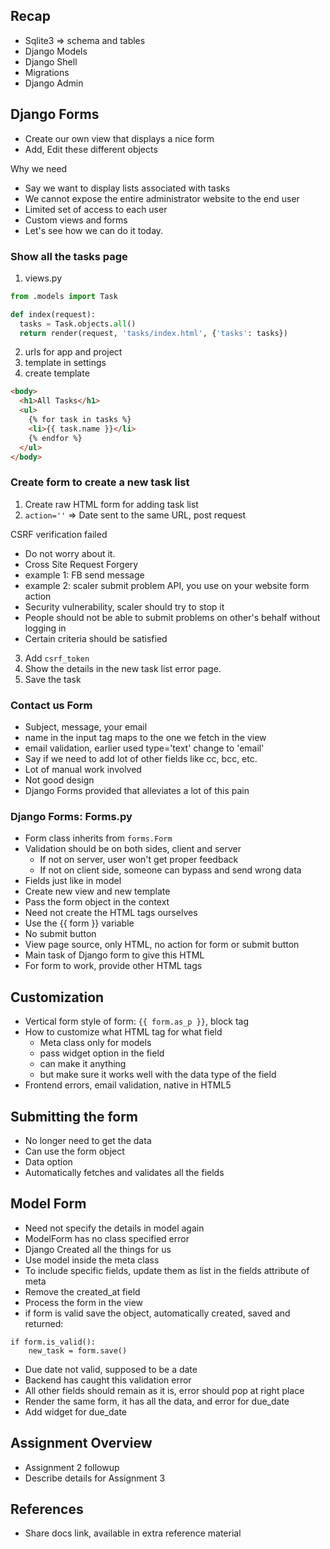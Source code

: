 ## Recap

- Sqlite3 => schema and tables
- Django Models
- Django Shell
- Migrations
- Django Admin

## Django Forms

- Create our own view that displays a nice form
- Add, Edit these different objects

Why we need
- Say we want to display lists associated with tasks
- We cannot expose the entire administrator website to the end user
- Limited set of access to each user
- Custom views and forms
- Let's see how we can do it today.


### Show all the tasks page
1. views.py

```py
from .models import Task

def index(request):
  tasks = Task.objects.all()
  return render(request, 'tasks/index.html', {'tasks': tasks})

```

2. urls for app and project
3. template in settings
4. create template

```html
<body>
  <h1>All Tasks</h1>
  <ul>
    {% for task in tasks %}
    <li>{{ task.name }}</li>
    {% endfor %}
  </ul>
</body>
```

### Create form to create a new task list

1. Create raw HTML form for adding task list
2. `action=''` => Date sent to the same URL, post request

CSRF verification failed
- Do not worry about it.
- Cross Site Request Forgery
- example 1: FB send message
- example 2: scaler submit problem API, you use on your website form action
- Security vulnerability, scaler should try to stop it
- People should not be able to submit problems on other's behalf without logging in
- Certain criteria should be satisfied

3. Add `csrf_token`
4. Show the details in the new task list error page.
5. Save the task

### Contact us Form
- Subject, message, your email
- name in the input tag maps to the one we fetch in the view
- email validation, earlier used type='text' change to 'email'
- Say if we need to add lot of other fields like cc, bcc, etc.
- Lot of manual work involved
- Not good design
- Django Forms provided that alleviates a lot of this pain

### Django Forms: Forms.py
- Form class inherits from `forms.Form`
- Validation should be on both sides, client and server
  - If not on server, user won't get proper feedback
  - If not on client side, someone can bypass and send wrong data
- Fields just like in model
- Create new view and new template
- Pass the form object in the context
- Need not create the HTML tags ourselves
- Use the {{ form }} variable
- No submit button
- View page source, only HTML, no action for form or submit button
- Main task of Django form to give this HTML
- For form to work, provide other HTML tags

## Customization
- Vertical form style of form: `{{ form.as_p }}`, block tag
- How to customize what HTML tag for what field
  - Meta class only for models
  - pass widget option in the field
  - can make it anything
  - but make sure it works well with the data type of the field
- Frontend errors, email validation, native in HTML5

## Submitting the form
- No longer need to get the data
- Can use the form object
- Data option
- Automatically fetches and validates all the fields

## Model Form
- Need not specify the details in model again
- ModelForm has no class specified error
- Django Created all the things for us
- Use model inside the meta class
- To include specific fields, update them as list in the fields attribute of meta
- Remove the created_at field
- Process the form in the view
- if form is valid save the object, automatically created, saved and returned:
```
if form.is_valid():
    new_task = form.save()
```
- Due date not valid, supposed to be a date
- Backend has caught this validation error
- All other fields should remain as it is, error should pop at right place
- Render the same form, it has all the data, and error for due_date
- Add widget for due_date

## Assignment Overview
- Assignment 2 followup
- Describe details for Assignment 3


## References
- Share docs link, available in extra reference material
